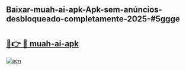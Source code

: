 ## Baixar-muah-ai-apk-Apk-sem-anúncios-desbloqueado-completamente-2025-#5ggge

# <h2><a href="https://ainizakaria.my?title=muah-ai-apk&ref=22M">🔗👉 🔴 muah-ai-apk</a></h2>

[![acn](https://github.com/user-attachments/assets/0f9c940e-d8b0-45ae-aac7-cd30a18b3e1c)](https://ainizakaria.my?title=muah-ai-apk&ref=22M)


